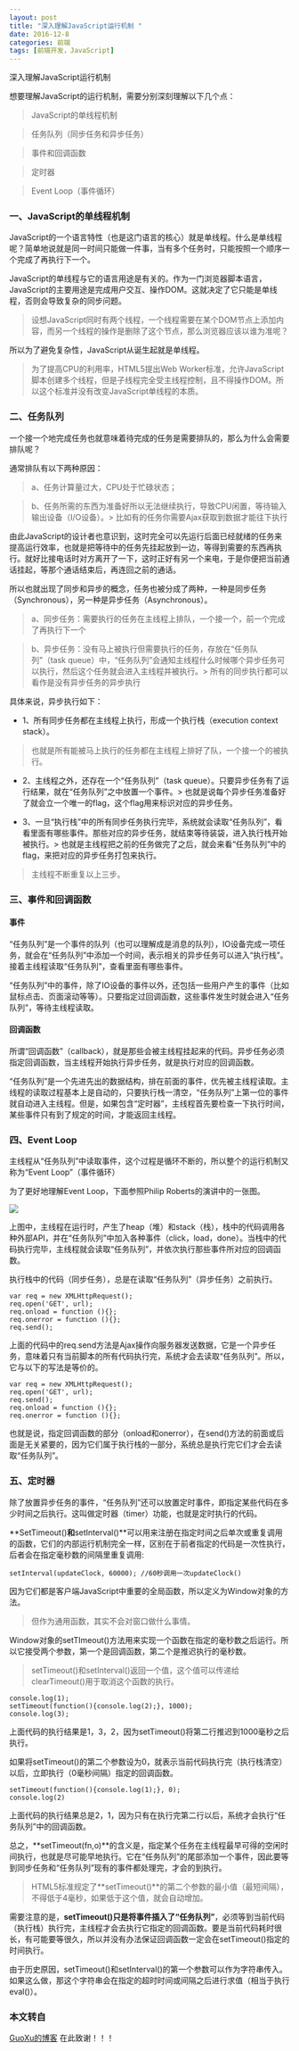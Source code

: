 ```yaml
---
layout: post
title: "深入理解JavaScript运行机制 "
date: 2016-12-8
categories: 前端
tags: [前端开发，JavaScript]
---
```


深入理解JavaScript运行机制

<!-- more -->

想要理解JavaScript的运行机制，需要分别深刻理解以下几个点：

>JavaScript的单线程机制

>任务队列（同步任务和异步任务）

>事件和回调函数

>定时器

>Event Loop（事件循环）

### 一、JavaScript的单线程机制

JavaScript的一个语言特性（也是这门语言的核心）就是单线程。什么是单线程呢？简单地说就是同一时间只能做一件事，当有多个任务时，只能按照一个顺序一个完成了再执行下一个。

JavaScript的单线程与它的语言用途是有关的。作为一门浏览器脚本语言，JavaScript的主要用途是完成用户交互、操作DOM。这就决定了它只能是单线程，否则会导致复杂的同步问题。

>设想JavaScript同时有两个线程，一个线程需要在某个DOM节点上添加内容，而另一个线程的操作是删除了这个节点，那么浏览器应该以谁为准呢？

所以为了避免复杂性，JavaScript从诞生起就是单线程。

>为了提高CPU的利用率，HTML5提出Web Worker标准，允许JavaScript脚本创建多个线程，但是子线程完全受主线程控制，且不得操作DOM。所以这个标准并没有改变JavaScript单线程的本质。


### 二、任务队列

一个接一个地完成任务也就意味着待完成的任务是需要排队的，那么为什么会需要排队呢？

通常排队有以下两种原因：

>a、任务计算量过大，CPU处于忙碌状态；

>b、任务所需的东西为准备好所以无法继续执行，导致CPU闲置，等待输入输出设备（I/O设备）。> 比如有的任务你需要Ajax获取到数据才能往下执行

由此JavaScript的设计者也意识到，这时完全可以先运行后面已经就绪的任务来提高运行效率，也就是把等待中的任务先挂起放到一边，等得到需要的东西再执行。就好比接电话时对方离开了一下，这时正好有另一个来电，于是你便把当前通话挂起，等那个通话结束后，再连回之前的通话。

所以也就出现了同步和异步的概念，任务也被分成了两种，一种是同步任务（Synchronous），另一种是异步任务（Asynchronous）。

> a、同步任务：需要执行的任务在主线程上排队，一个接一个，前一个完成了再执行下一个

> b、异步任务：没有马上被执行但需要执行的任务，存放在“任务队列”（task queue）中，“任务队列”会通知主线程什么时候哪个异步任务可以执行，然后这个任务就会进入主线程并被执行。> 所有的同步执行都可以看作是没有异步任务的异步执行

具体来说，异步执行如下：

+ 1、所有同步任务都在主线程上执行，形成一个执行栈（execution context stack）。

>也就是所有能被马上执行的任务都在主线程上排好了队，一个接一个的被执行。

- 2、主线程之外，还存在一个“任务队列”（task queue）。只要异步任务有了运行结果，就在“任务队列”之中放置一个事件。> 也就是说每个异步任务准备好了就会立一个唯一的flag，这个flag用来标识对应的异步任务。

- 3、一旦“执行栈”中的所有同步任务执行完毕，系统就会读取“任务队列”，看看里面有哪些事件。那些对应的异步任务，就结束等待装袋，进入执行栈开始被执行。> 也就是主线程把之前的任务做完了之后，就会来看“任务队列”中的flag，来把对应的异步任务打包来执行。

>主线程不断重复以上三步。

### 三、事件和回调函数

#### 事件

“任务队列”是一个事件的队列（也可以理解成是消息的队列），IO设备完成一项任务，就会在“任务队列”中添加一个时间，表示相关的异步任务可以进入“执行栈”。接着主线程读取“任务队列”，查看里面有哪些事件。

“任务队列”中的事件，除了IO设备的事件以外，还包括一些用户产生的事件（比如鼠标点击、页面滚动等等）。只要指定过回调函数，这些事件发生时就会进入“任务队列”，等待主线程读取。

#### 回调函数

所谓“回调函数”（callback），就是那些会被主线程挂起来的代码。异步任务必须指定回调函数，当主线程开始执行异步任务，就是执行对应的回调函数。

“任务队列”是一个先进先出的数据结构，排在前面的事件，优先被主线程读取。主线程的读取过程基本上是自动的，只要执行栈一清空，“任务队列”上第一位的事件就自动进入主线程。但是，如果包含“定时器”，主线程首先要检查一下执行时间，某些事件只有到了规定的时间，才能返回主线程。

### 四、Event Loop

主线程从“任务队列”中读取事件，这个过程是循环不断的，所以整个的运行机制又称为“Event Loop”（事件循环）

为了更好地理解Event Loop，下面参照Philip Roberts的演讲中的一张图。

![](http://oq2sjn05e.bkt.clouddn.com/2016-12-8-FEW-JavaScript%20Operating%20Mechanism.png)

上图中，主线程在运行时，产生了heap（堆）和stack（栈），栈中的代码调用各种外部API，并在“任务队列”中加入各种事件（click，load，done）。当栈中的代码执行完毕，主线程就会读取“任务队列”，并依次执行那些事件所对应的回调函数。

执行栈中的代码（同步任务），总是在读取“任务队列”（异步任务）之前执行。

    var req = new XMLHttpRequest();
    req.open('GET', url);
    req.onload = function (){};
    req.onerror = function (){};
    req.send();

上面的代码中的req.send方法是Ajax操作向服务器发送数据，它是一个异步任务，意味着只有当前脚本的所有代码执行完，系统才会去读取“任务队列”。所以，它与以下的写法是等价的。

    var req = new XMLHttpRequest();
    req.open('GET', url);
    req.send();
    req.onload = function (){};
    req.onerror = function (){};

也就是说，指定回调函数的部分（onload和onerror），在send()方法的前面或后面是无关紧要的，因为它们属于执行栈的一部分，系统总是执行完它们才会去读取“任务队列”。

### 五、定时器

除了放置异步任务的事件，“任务队列”还可以放置定时事件，即指定某些代码在多少时间之后执行。这叫做定时器（timer）功能，也就是定时执行的代码。

**SetTimeout()**和**setInterval()**可以用来注册在指定时间之后单次或重复调用的函数，它们的内部运行机制完全一样，区别在于前者指定的代码是一次性执行，后者会在指定毫秒数的间隔里重复调用:

    setInterval(updateClock, 60000); //60秒调用一次updateClock()

因为它们都是客户端JavaScript中重要的全局函数，所以定义为Window对象的方法。

>但作为通用函数，其实不会对窗口做什么事情。

Window对象的setTImeout()方法用来实现一个函数在指定的毫秒数之后运行。所以它接受两个参数，第一个是回调函数，第二个是推迟执行的毫秒数。

>setTimeout()和setInterval()返回一个值，这个值可以传递给clearTimeout()用于取消这个函数的执行。

    console.log(1);
    setTimeout(function(){console.log(2);}, 1000);
    console.log(3);

上面代码的执行结果是1，3，2，因为setTimeout()将第二行推迟到1000毫秒之后执行。

如果将setTimeout()的第二个参数设为0，就表示当前代码执行完（执行栈清空）以后，立即执行（0毫秒间隔）指定的回调函数。

    setTimeout(function(){console.log(1);}, 0);
    console.log(2)

上面代码的执行结果总是2，1，因为只有在执行完第二行以后，系统才会执行“任务队列”中的回调函数。

总之，**setTimeout(fn,o)**的含义是，指定某个任务在主线程最早可得的空闲时间执行，也就是尽可能早地执行。它在“任务队列”的尾部添加一个事件，因此要等到同步任务和“任务队列”现有的事件都处理完，才会的到执行。

>HTML5标准规定了**setTimeout()**的第二个参数的最小值（最短间隔），不得低于4毫秒，如果低于这个值，就会自动增加。

需要注意的是，**setTimeout()只是将事件插入了“任务队列”**，必须等到当前代码（执行栈）执行完，主线程才会去执行它指定的回调函数。要是当前代码耗时很长，有可能要等很久，所以并没有办法保证回调函数一定会在setTimeout()指定的时间执行。

由于历史原因，setTimeout()和setInterval()的第一个参数可以作为字符串传入。如果这么做，那这个字符串会在指定的超时时间或间隔之后进行求值（相当于执行eval()）。

### 本文转自

<p><a href="http://guoxunique.com/2016/12/04/javascript-operating-mechanism/">GuoXu的博客</a> 在此致谢！！！</p>